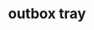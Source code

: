 ---
layout: smileys&emotion
title: outbox tray
emoji: outbox_tray
permalink: 📤.html
image: assets/img/3moji/outbox_tray.png
---